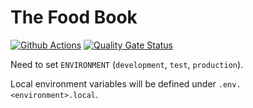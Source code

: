 # The Food Book

[![Github Actions](https://github.com/mariamihai/thefoodbook/actions/workflows/go.yml/badge.svg)](https://github.com/mariamihai/thefoodbook/actions/workflows/go.yml)
[![Quality Gate Status](https://sonarcloud.io/api/project_badges/measure?project=mariamihai_thefoodbook&metric=alert_status)](https://sonarcloud.io/summary/new_code?id=mariamihai_thefoodbook)


Need to set `ENVIRONMENT` (`development`, `test`, `production`).

Local environment variables will be defined under `.env.<environment>.local`.